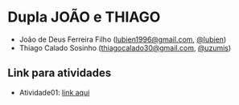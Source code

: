 # Dupla JOÃO e THIAGO

- João de Deus Ferreira Filho (lubien1996@gmail.com, [@lubien](https://github.com/lubien))
- Thiago Calado Sosinho (thiagocalado30@gmail.com, [@uzumis](https://github.com/uzumis))

## Link para atividades

- Atividade01: [link aqui](https://drive.google.com/drive/folders/1--55mbvOZ6Ee6oO22as3uKx4GL3CFNat?usp=sharing)

